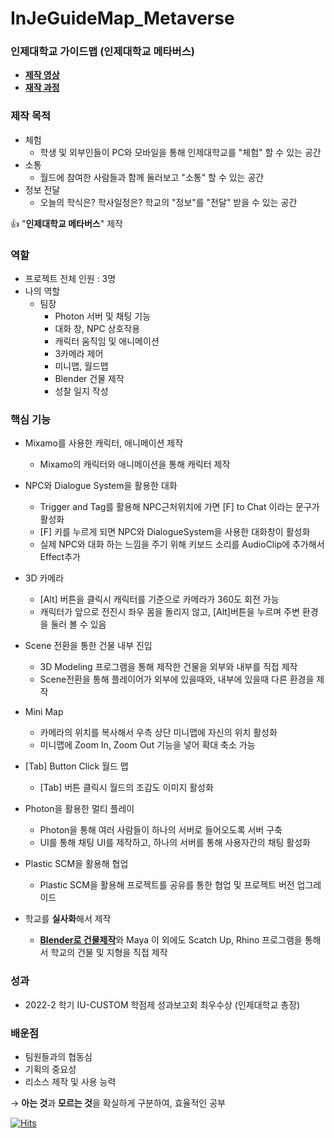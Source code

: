 # InJeGuideMap_Metaverse
### 인제대학교 가이드맵 (인제대학교 메타버스)
- [**제작 영상**](https://youtu.be/GlB0aMk6Xkk)
- [**재작 과정**](https://youtu.be/QcdvZuJJcQI)

### 제작 목적
- 체험
  - 학생 및 외부인들이 PC와 모바일을 통해 인제대학교를  "체험" 할 수 있는 공간
- 소통
  - 월드에 참여한 사람들과 함께 둘러보고 "소통" 할 수 있는 공간
- 정보 전달
  - 오늘의 학식은? 학사일정은? 학교의 "정보"를 "전달" 받을 수 있는 공간

👍 "**인제대학교 메타버스**" 제작

### 역할
- 프로젝트 전체 인원 : 3명
- 나의 역할
    - 팀장
        - Photon 서버 및 채팅 기능
        - 대화 창, NPC 상호작용
        - 캐릭터 움직임 및 애니메이션
        - 3카메라 제어
        - 미니맵, 월드맵
        - Blender 건물 제작
        - 성찰 일지 작성

### 핵심 기능
- Mixamo를 사용한 캐릭터, 애니메이션 제작
  - Mixamo의 캐릭터와 애니메이션을 통해 캐릭터 제작
  
- NPC와 Dialogue System을 활용한 대화
  - Trigger and Tag를 활용해 NPC근처위치에 가면 [F] to Chat 이라는 문구가 활성화
  - [F] 키를 누르게 되면 NPC와 DialogueSystem을 사용한 대화창이 활성화
  - 실제 NPC와 대화 하는 느낌을 주기 위해 키보드 소리를 AudioClip에 추가해서 Effect추가

- 3D 카메라
  - [Alt] 버튼을 클릭시 캐릭터를 기준으로 카메라가 360도 회전 가능
  - 캐릭터가 앞으로 전진시 좌우 몸을 돌리지 않고, [Alt]버튼을 누르며 주변 환경을 둘러 볼 수 있음
  
- Scene 전환을 통한 건물 내부 진입
  - 3D Modeling 프로그램을 통해 제작한 건물을 외부와 내부를 직접 제작
  - Scene전환을 통해 플레이어가 외부에 있을때와, 내부에 있을때 다른 환경을 제작

- Mini Map
  - 카메라의 위치를 복사해서 우측 상단 미니맵에 자신의 위치 활성화
  - 미니맵에 Zoom In, Zoom Out 기능을 넣어 확대 축소 가능 

- [Tab] Button Click 월드 맵
  - [Tab] 버튼 클릭시 월드의 조감도 이미지 활성화 

- Photon을 활용한 멀티 플레이
  - Photon을 통해 여러 사람들이 하나의 서버로 들어오도록 서버 구축
  - UI를 통해 채팅 UI를 제작하고, 하나의 서버를 통해 사용자간의 채팅 활성화

- Plastic SCM을 활용해 협업
  - Plastic SCM을 활용해 프로젝트를 공유를 통한 협업 및 프로젝트 버전 업그레이드
  
- 학교를 **실사화**해서 제작 
  - [**Blender로 건물제작**](https://github.com/JengHC/Blender-Maya)와 Maya 이 외에도 Scatch Up, Rhino 프로그램을 통해서 학교의 건물 및 지형을 직접 제작

### 성과

- 2022-2 학기 IU-CUSTOM 학점제 성과보고회 최우수상 (인제대학교 총장)

### 배운점
- 팀원들과의 협동심
- 기획의 중요성
- 리소스 제작 및 사용 능력

&rarr; **아는 것**과 **모르는 것**을 확실하게 구분하여, 효율적인 공부 


[![Hits](https://hits.seeyoufarm.com/api/count/incr/badge.svg?url=https%3A%2F%2Fgithub.com%2FJengHC%2FInJeGuideMap_Metaverse&count_bg=%2379C83D&title_bg=%23555555&icon=&icon_color=%23E7E7E7&title=hits&edge_flat=false)](https://hits.seeyoufarm.com)
